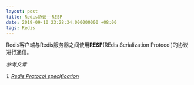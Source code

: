 ```yaml
---
layout: post
title: Redis协议——RESP
date: 2019-09-10 23:28:34.000000000 +08:00
tags: Redis
---
```


Redis客户端与Redis服务器之间使用**RESP**(REdis Serialization Protocol)的协议进行通信。



*参考文章*

*1. [Redis Protocol specification](https://redis.io/topics/protocol)*
